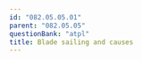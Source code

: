 ```yaml
---
id: "082.05.05.01"
parent: "082.05.05"
questionBank: "atpl"
title: Blade sailing and causes
---
```

